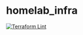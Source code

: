 # homelab_infra

[![Terraform Lint](https://github.com/loganmarchione/homelab_infra/actions/workflows/terraform_lint.yml/badge.svg)](https://github.com/loganmarchione/homelab_infra/actions/workflows/terraform_lint.yml)
